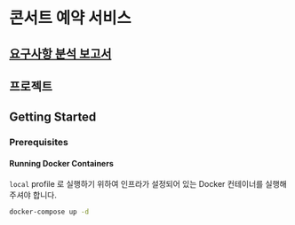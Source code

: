# 콘서트 예약 서비스

## [요구사항 분석 보고서](https://github.com/giwonn/hhplus-concert/wiki/1.-%EC%9A%94%EA%B5%AC%EC%82%AC%ED%95%AD-%EB%B6%84%EC%84%9D)

## 프로젝트

## Getting Started

### Prerequisites

#### Running Docker Containers

`local` profile 로 실행하기 위하여 인프라가 설정되어 있는 Docker 컨테이너를 실행해주셔야 합니다.

```bash
docker-compose up -d
```

